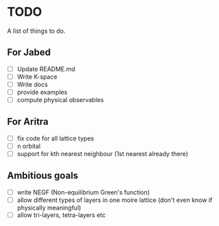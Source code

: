 # TODO

A list of things to do.

## For Jabed

- [ ] Update README.md
- [ ] Write K-space
- [ ] Write docs
- [ ] provide examples
- [ ] compute physical observables

## For Aritra

- [ ] fix code for all lattice types
- [ ] n orbital
- [ ] support for kth nearest neighbour (1st nearest already there)

## Ambitious goals

- [ ] write NEGF (Non-equilibrium Green's function)
- [ ] allow different types of layers in one moire lattice (don't even know if physically meaningful)
- [ ] allow tri-layers, tetra-layers etc
